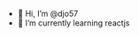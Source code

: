 - 👋 Hi, I’m @djo57
- 🌱 I’m currently learning reactjs

<!---
djo57/djo57 is a ✨ special ✨ repository because its `README.md` (this file) appears on your GitHub profile.
You can click the Preview link to take a look at your changes.
--->
